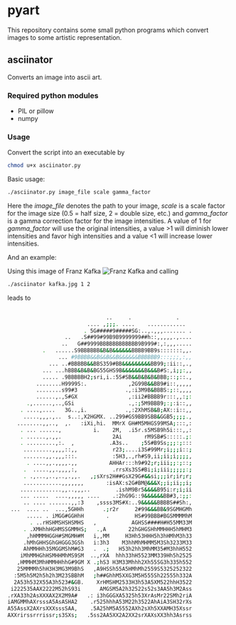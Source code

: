 pyart
=====

This repository contains some small python programs which convert images to some
artistic representation. 

## asciinator

Converts an image into ascii art. 

### Required python modules

* PIL or pillow
* numpy

### Usage

Convert the script into an executable by
```bash
chmod u+x asciinator.py
```

Basic usage:

```bash
./asciinator.py image_file scale gamma_factor
```
Here the *image_file* denotes the path to your image, *scale* is a scale factor for the image
size (0.5 = half size, 2 = double size, etc.) and *gamma_factor* is a gamma correction factor
for the image intensities. A value of 1 for *gamma_factor* will use the original intensities,
a value >1 will diminish lower intensities and favor high intensities and a value <1 will increase
lower intensities.
 
And an example:

Using this image of Franz Kafka ![Franz Kafka](/examples/kafka.png) and calling
```bash
./asciinator kafka.jpg 1 2
```
leads to
```bash
                                                          
                               ..     .              .    
                         .... ,;;;. ....    ............  
                        . 5G#####9#####SG:..,.,,,....... .
                  ..   .S##99#99B9B9999999##h::,,,,,.,....
                 ..   G##9999BBBBBBBBBBBB9B999#:,:,,,.....
           .   ......S9BBBBBB&B&B&&&&&&BBBB9BB9s:::::::,,.
                ... #9BBBB&&B&&B&&B&&&&&&BBBBBB9:::;;;,:,,
             ... ..#BBBBB&&BBS359#BB&&&&&&&&&BB99;:ii::,.,
           ... ...hBBB&B&B&BG55GHS9B&&&&&&&B&&&B#S:,i;;:,,
           ..... .9BBBBBH2;sri,i.:5S#SB&&B&B&B&BBB;::;::.,
         ........H9999S:.             ,2G99B&&BB9#i::,,,,,
         ........s99#3               .,:i3M9B&BBBS:;::,,,,
         ......,.,S#GX                ,:ii2#BBBB9r:::,,:;:
      .,......,..,GSi                 .,:;5M9BBB9;:;:i::,,
    . ....,....   3G..,i.            .,:2XhMSB&B;AX::i::,,
     .....,,,.,..  s..:,X2HGMX. ..299#GS9BB9SBB&GGB5;;;;.,
   ........,,..,  ,.   :iXi,hi.  MMrX GH#M5MHGS99MSA;:::,:
    . ... ......,          i.    2M,  .i5r.s5MSB9h5i:::,,:
    . ......,.,,.                2Ai       rM9SB#S:::::.;:
    . .........,:.  ,           .A3s..    ;5S#B9Ss;;;:;:::
     .........,,,,::,,           r23;....i3S#99Mr;i;;;i::;
     .......,,.,,,:::.           :5H3,.,rh#S9,ii;ii;i;;;;,
      . ....,,.,,,,.,,          AHHAr:::h9#92;r;iii;;:;::;
     .  .....,,.,,,,:,           .rrsXs3SS#Bi;i;iii;;;;;:;
     . .,...,..,..,.,,.   ,;sXrs2H##GsX29G#&&si;;;ir;ir;r;
     ............,,,,,,,       :isAX:s2G#BM@&&&X;;i;ii;;i;
    .............,,..,,,..        .ishM9Br5&&&&B95i:r;i;ii
    ... .....  ....,,,,, ....    .:2hG9G::9&&&&&&BB#3,:;;:
     .. .... .......,,:3    ,ssss3MS#X:..9&&&&&BBBBS##Sh:,
 ...  .... ..  ...,5GHHh      .;r2r     2#99&&&BB&9SGMHGMh
      ..... . iMGG#GGHhH       .        HS#99BBB#BGSMMMMhM
       . ..rHSHMSHSHSMHS   ,           AGHSS####H#H55MM33M
     . .XMHhhHGHMSSGMMHS;   .,A       22hGHGSHhMMHHH5hMHM3
      ,hHMMMHGGH#SMGMH#M   i,,MM     H3Hh53HHH5h3hHMhM3h33
     .hMhGHHSGhGHGGG3GSh   i:3h3    M3hhMhMHMM5M3Sh3233M33
     AhMMHHh35MGGMShM#G3   .  .;   H53h2hh3MhMM35#M3hhH552
    iMhMMHGhHSMHHMhMS9SM  ..,rXA  hhh33hH5523MM339Hh5h2525
   ,HMMHM3MhHMMHHhhG#9GM X .;hS3 H3M33Mhhh2Xh55SG3h335h552
   25MMMMh5hH3H3MG3M9BhS   ,A9HSSh55A5HMhMh2559S5325252322
  :5M5h5M2h5h2h3M23SBBhM   ;h##GhhM5XXG3M5H555Sh22555h332A
  2A53h532X55A3h523#&GB.    XrHMSHM2533H3h53A5XM522hhH3522
 i222535AAX2222M52hS93i      AMGSM5A2h32522s52s3AA5h3M2Ass
.rXA33h2AsXXXAX2X2M9A#   .: i3hGGGXA5325h53XrAsMr22SMh2riA
iAMGMMhAXrsssA5AsASHA2    .r525hhhA53M22h3522AhAiA3SH32rXs
A55AssX2AXrsXXXsssSAA,    .5A25hM5A5552AXh2sXh5XXAMH35Xssr
AXXrirssrrrissr;s3SXs;   .5ss2AA5XX2A2XX2srXAXsXX3hh3Asrss
```

